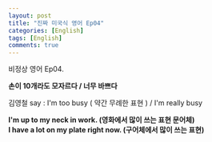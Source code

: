 ```yaml
---
layout: post
title: "진짜 미국식 영어 Ep04"
categories: [English]
tags: [English]
comments: true
---
```


비정상 영어 Ep04. 

<b> 손이 10개라도 모자르다 / 너무 바쁘다 </b>

김영철 say : I'm too busy &#40; 약간 무례한 표현 &#41; / I'm really busy

<b> I'm up to my neck in work. &#40;영화에서 많이 쓰는 표현 문어체&#41;
<br> I have a lot on my plate right now. &#40;구어체에서 많이 쓰는 표현&#41;
</b>
